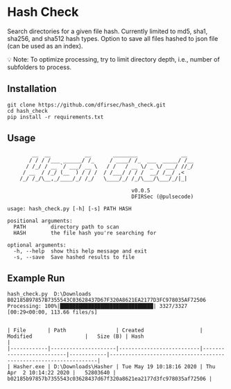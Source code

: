 # Hash Check

Search directories for a given file hash.  Currently limited to md5, sha1, sha256, and sha512 hash types.  Option to save all files hashed to json file (can be used as an index).

:bulb: Note: To optimize processing, try to limit directory depth, i.e., number of subfolders to process.

## Installation

```text
git clone https://github.com/dfirsec/hash_check.git
cd hash_check
pip install -r requirements.txt
```

## Usage

```text
        __  __           __       ________              __
       / / / /___ ______/ /_     / ____/ /_  ___  _____/ /__
      / /_/ / __ `/ ___/ __ \   / /   / __ \/ _ \/ ___/ //_/
     / __  / /_/ (__  ) / / /  / /___/ / / /  __/ /__/ ,<
    /_/ /_/\__,_/____/_/ /_/   \____/_/ /_/\___/\___/_/|_|

                                        v0.0.5
                                        DFIRSec (@pulsecode)

usage: hash_check.py [-h] [-s] PATH HASH

positional arguments:
  PATH        directory path to scan
  HASH        the file hash you're searching for

optional arguments:
  -h, --help  show this help message and exit
  -s, --save  Save hashed results to file
```

## Example Run

```text
hash_check.py  D:\Downloads B02185B97857B7355543C03628437D67F320A8621EA2177D3FC978035AF72506
Processing: 100%|██████████████████████████████| 3327/3327 [00:29<00:00, 113.66 files/s]


| File       | Path                | Created                  | Modified                 |   Size (B) | Hash                                                             |
|------------|---------------------|--------------------------|--------------------------|------------|------------------------------------------------------------------|
| Hasher.exe | D:\Downloads\Hasher | Tue May 19 10:18:16 2020 | Thu Apr  2 10:14:22 2020 |   52803640 | b02185b97857b7355543c03628437d67f320a8621ea2177d3fc978035af72506 |
```
